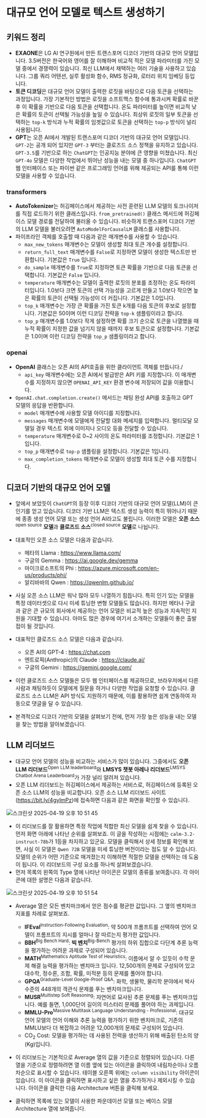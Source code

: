 # 대규모 언어 모델로 텍스트 생성하기

## 키워드 정리

- **EXAONE**은 LG AI 연구원에서 만든 트랜스포머 디코더 기반의 대규모 언어 모델입니다. 3.5버전은 한국어와 영어를 잘 이해하며 비교적 적은 모델 파라미터를 가진 모델 중에서 경쟁력이 있습니다. 최신 LLM에서 채택하는 여러 기술을 사용하고 있습니다. 그룹 쿼리 어텐션, 실루 활성화 함수, RMS 정규화, 로터리 위치 임베딩 등입니다. 
- **토큰 디코딩**은 대규모 언어 모델이 출력한 로짓을 바탕으로 다음 토큰을 선택하는 과정입니다. 가장 기본적인 방법은 로짓을 소프트맥스 함수에 통과시켜 확률로 바꾼 후 이 확률을 기반으로 다음 토큰을 선택합니다. 온도 파라미터를 높이면 비교적 낮은 확률의 토큰이 선택될 가능성을 높일 수 있습니다. 최상위 로짓의 일부 토큰을 선택하는 `top-k` 방식과 누적 확률의 임곗값으로 토큰을 선택하는 `top-p` 방식이 널리 사용됩니다.
- **GPT**는 오픈 AI에서 개발된 트랜스포머 디코더 기반의 대규모 언어 모델입니다. `GPT-2`는 공개 되어 있지만 `GPT-3` 부터는 클로즈드 소스 정책을 유지하고 있습니다. `GPT-3.5`를 기반으로 하는 `ChatGPT`는 인공지능 분야에 큰 영향을 미쳤습니다. 최신 `GPT-4o` 모델은 다양한 작업에서 뛰어난 성능을 내는 모델 중 하나입니다. `ChatGPT` 웹 인터페이스 또는 파이썬 같은 프로그래밍 언어를 위해 제공되는 API를 통해 이런 모델을 사용할 수 있습니다. 

### transformers

- **AutoTokenizer**는 허깅페이스에서 제공하는 사전 훈련된 LLM 모델의 토크나이저를 직접 로드하기 위한 클래스입니다. `from_pretrained()` 클래스 메서드에 허깅페이스 모델 경로를 전달하여 불러올 수 있습니다. 비슷하게 트랜스포머 디코더 기반의 LLM 모델을 불러오려면 `AutoModelForCausalLM` 클래스를 사용합니다. 
- 파이프라인 객체를 호출할 때 다음과 같은 매개변수를 사용할 수 있습니다.
    - `max_new_tokens` 매개변수는 모델이 생성할 최대 토큰 개수를 설정합니다.
    - `return_full_text` 매개변수를 `False`로 지정하면 모델이 생성한 텍스트만 반환합니다. 기본값은 `True` 입니다.
    - `do_sample` 매개변수를 `True`로 지정하면 토큰 확률을 기반으로 다음 토큰을 선택합니다. 기본값은 `False` 입니다.
    - `temperature` 매개변수는 모델이 출력한 로짓의 분포를 조정하는 온도 파라미터입니다. 1.0보다 크면 토큰의 선택 가능성을 고르게 만들고 1.0보다 작으면 높은 확률의 토큰이 선택될 가능성이 더 커집니다. 기본값은 1.0입니다.
    - `top_k` 매개변수는 가장 큰 확률을 가진 토큰 k개를 다음 토큰의 후보로 설정합니다. 기본값은 50이며 이런 디코딩 전략을 `top-k` 샘플링이라고 합니다.
    - `top_p` 매개변수를 1.0보다 작게 설정하면 확률 크기 순으로 토큰을 나열했을 때 누적 확률이 지정한 값을 넘기지 않을 때까지 후보 토큰으로 설정합니다. 기본값은 1.0이며 이런 디코딩 전략을 `top_p` 샘플링이라고 합니다.

### openai

- **OpenAI** 클래스는 오픈 AI의 API호출을 위한 클라이언트 객체를 만듭니다./
    - `api_key` 매개변수에는 오픈 AI에서 발급받은 API 키를 지정합니다. 이 매개변수를 지정하지 않으면 `OPENAI_API_KEY` 환경 변수에 저장되어 값을 이용합니다.
- `OpenAI.chat.completion.create()` 메서드는 채팅 완성 API를 호출하고 GPT 모델의 응답을 반환합니다.
    - `model` 매개변수에 사용할 모델 아이디를 지정합니다.
    - `messages` 매개변수에 모델에게 전달할 대화 메세지를 입력합니다. 멀티모달 모델일 경우 텍스트 외에 이미지나 오디오 등을 전달할 수 있습니다. 
    - `temperature` 매개변수로 0\~2 사이의 온도 파라미터를 조정합니다. 기본값은 1입니다. 
    - `top_p` 매개변수로 `top-p` 샘플링을 설정합니다. 기본값은 1입니다. 
    - `max_completion_tokens` 매개변수로 모델이 생성할 최대 토큰 수를 지정합니다.

## 디코더 기반의 대규모 언어 모델

- 앞에서 보았듯이 `ChatGPT`의 등장 이후 디코더 기반의 대규모 언어 모델(LLM)이 큰 인기를 얻고 있습니다. 디코더 기반 LLM은 텍스트 생성 능력이 특히 뛰어나기 때문에 종종 생성 언어 모델 또는 생성 언어 AI라고도 불립니다. 이러한 모델은 **오픈 소스**<sup>open source</sup> **모델**과 **클로즈드 소스**<sup>closed source</sup> **모델**로 나뉩니다.
- 대표적인 오픈 소스 모델은 다음과 같습니다.
  - 메타의 Llama : https://www.llama.com/
  - 구글의 Gemma : https://ai.google.dev/gemma
  - 마이크로소프트의 Phi : https://azure.microsoft.com/en-us/products/phi/
  - 알리바바의 Qwen : https://qwenlm.github.io/

- 사실 오픈 소스 LLM은 워낙 많아 모두 나열하기 힘듭니다. 특히 인기 있는 모델을 특정 데이터셋으로 다시 미세 튜닝한 변형 모델들도 많습니다. 하지만 메타나 구글과 같은 큰 규모의 회사에서 제공하는 언어 모델은 비교적 높은 성능과 지속적인 지원을 기대할 수 있습니다. 아마도 많은 경우에 여기서 소개하는 모델들이 좋은 출발접이 될 것입니다. 
- 대표적인 클로즈드 소스 모델은 다음과 같습니다.
    - 오픈 AI의 GPT-4 : https://chat.com
    - 엔트로픽(Anthropic)의 Claude : https://claude.ai/
    - 구글의 Gemini : https://gemini.google.com/ 
- 이런 클로즈드 소스 모델들은 모두 웹 인터페이스를 제공하므로, 브라우저에서 다른 사람과 채팅하듯이 모델에게 질문을 하거나 다양한 작업을 요청할 수 있습니다. 클로즈드 소스 LLM은 API 방식도 지원하기 때문에, 이를 활용하면 쉽게 연동하여 자동으로 댓글을 달 수 있습니다.
- 본격적으로 디코더 기반의 모델을 살펴보기 전에, 먼저 가장 높은 성능을 내는 모델을 찾는 방법을 알아보겠습니다. 

## LLM 리더보드
- 대규모 언어 모델의 성능을 비교하는 서비스가 많이 있습니다. 그중에서도 **오픈 LLM 리더보드**<sup>Open LLM leaderboard</sup>와 **LMSYS 챗봇 아레나 리더보드**<sup>LMSYS Chatbot Arena Leaderboard</sup>가 가장 널리 알려져 있습니다.
- 오픈 LLM 리더보드는 허깅페이스에서 제공하는 서비스로, 허깅페이스에 등록된 오픈 소스 LLM의 성능을 비교합니다. 오픈 소스 LLM 리더보드 사이트(https://bit.ly/4gylmPz)에 접속하면 다음과 같은 화면을 확인할 수 있습니다. 

![스크린샷 2025-04-19 오후 10 51 45](https://github.com/user-attachments/assets/ab6e23c3-f68e-48c8-9be2-eae5341a4f38)


- 이 리더보드를 잘 활용하면 특정 작업에 적합한 최신 모델을 쉽게 찾을 수 있습니다. 먼저 화면 아래에 나타난 순위를 살펴보죠. 이 글을 작성하는 시점에는 `calm-3.2-instruct-78b`가 1등을 차지하고 있군요. 모델을 클릭해서 상세 정보를 확인해 보면, 사실 이 모델은 `Qwen 72B` 모델을 미세 튜닝한 버전이라는 점도 알 수 있습니다. 모델의 순위가 어떤 기준으로 매겨졌는지 이해하면 적절한 모델을 선택하는 데 도움이 됩니다. 이 리더보드의 구성 요소를 하나씩 살펴보겠습니다.
- 먼저 목록의 왼쪽의 Type 열에 나타난 아이콘은 모델의 종류를 보여줍니다. 각 아이콘에 대한 설명은 다음과 같습니다.

![스크린샷 2025-04-19 오후 10 51 54](https://github.com/user-attachments/assets/f4a867cb-1df9-47b1-9f47-e53e02d67050)

- Average 열은 모든 벤치마크에서 얻은 점수를 평균한 값입니다. 그 옆의 벤치마크 지표를 차례로 살펴보죠.
  - **IFEval**<sup>Instruction-Following Evaluation</sup>: 약 500개 프롬프트를 선택하여 언어 모델이 프롬프트의 지시를 얼마나 잘 따르는지 평가한 값입니다. 
  - **BBH**<sup>Big Bench Hard</sup>: **빅 벤치**<sup>Big-Bench</sup> 평가의 하위 집합으로 다단계 추론 능력을 평가하는 어려운 과제로 구성되어 있습니다.
  - **MATH**<sup>Mathematics Aptitude Test of Heuristics</sup>: 이름에서 알 수 있듯이 수학 문제 해결 능력을 평가하는 벤치마크 입니다. 12,500개의 문제로 구성되어 있고 대수학, 정수론, 조합, 확률, 미적분 등의 문제를 풀어야 합니다.
  - **GPQA**<sup>Graduate-Level Google-Proof Q&A</sup>: 화학, 생물학, 물리학 분야에서 박사 수준의 448개의 객관식 문제를 푸는 벤치마크입니다.
  - **MUSR**<sup>Multistep Soft Reasoning</sup>: 자연어로 묘사된 추론 문제를 푸는 벤치마크입니다. 예를 들면, 1,000단어 길이의 미스터리 문제를 풀어야 하는 과제입니다.
  - **MMLU-Pro**<sup>Massive Multitask Language Understanding - Professional</sup>: 대규모 언어 모델의 언어 이해와 추론 능력을 평가하기 위한 벤치마크로, 기존의 MMLU보다 더 복잡하고 어려운 12,000개의 문제로 구성되어 있습니다.
  - CO<sub>2</sub> Cost: 모델을 평가하는 데 사용된 전력을 생산하기 위해 배출된 탄소의 양(Kg)입니다.
- 이 리더보드는 기본적으로 Average 열의 값을 기준으로 정렬되어 있습니다. 다른 열을 기준으로 정렬하려면 열 이름 옆에 있는 아이콘을 클릭하여 내림차순이나 오름차순으로 표시할 수 있습니다. 테이블 오른쪽 위에는 `column visibility` 아이콘이 있습니다. 이 아이콘을 클릭하면 표시하고 싶은 열을 추가하거나 제외시킬 수 있습니다. 아이콘을 클릭한 다음 Architecture 버튼을 클릭해 보세요.


- 클릭하면 목록에 있는 모델이 사용한 파운데이션 모델 또는 베이스 모델 Architecture 열에 보여줍니다.


